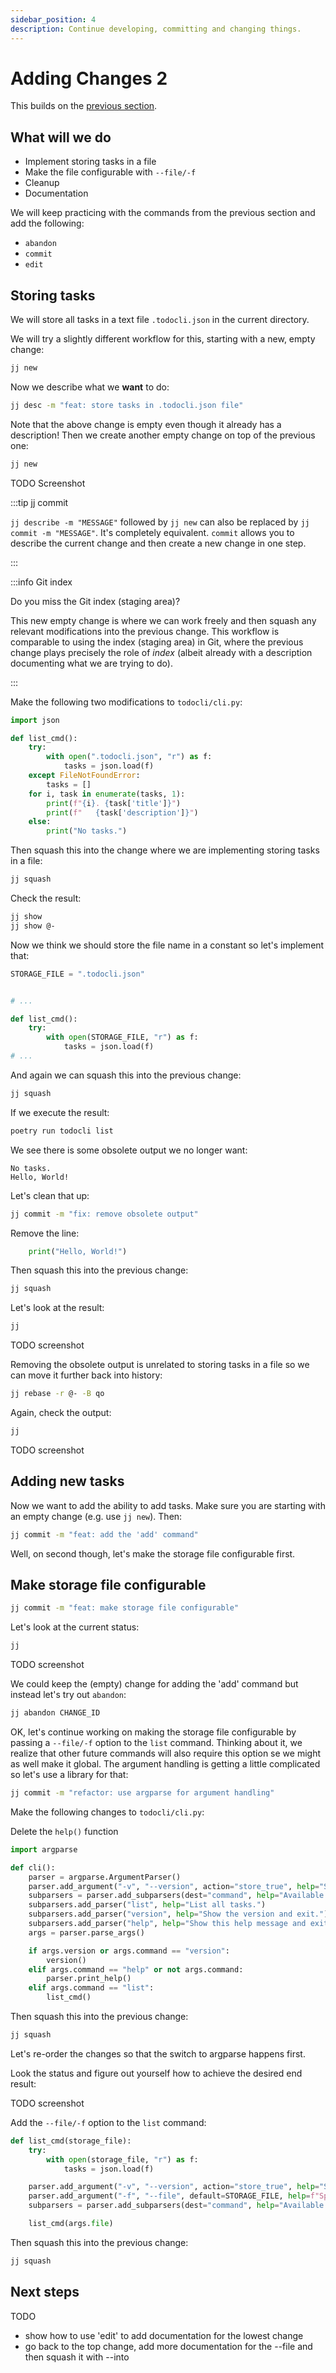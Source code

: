 ```yaml
---
sidebar_position: 4
description: Continue developing, committing and changing things.
---
```


# Adding Changes 2

This builds on the [previous section](./adding_changes.md).

## What will we do

* Implement storing tasks in a file
* Make the file configurable with `--file/-f`
* Cleanup
* Documentation

We will keep practicing with the commands from the previous section and add the
following:

* `abandon`
* `commit`
* `edit`

## Storing tasks

We will store all tasks in a text file `.todocli.json` in the current
directory.

We will try a slightly different workflow for this, starting with a new, empty
change:

```bash
jj new
```

Now we describe what we **want** to do:

```bash
jj desc -m "feat: store tasks in .todocli.json file"
```

Note that the above change is empty even though it already has a description!
Then we create another empty change on top of the previous one:

```bash
jj new
```

TODO Screenshot

:::tip jj commit

`jj describe -m "MESSAGE"` followed by `jj new` can also be replaced by
`jj commit -m "MESSAGE"`. It's completely equivalent. `commit` allows you to
describe the current change and then create a new change in one step.

:::

:::info Git index

Do you miss the Git index (staging area)?

This new empty change is where we can work freely and then squash any relevant
modifications into the previous change. This workflow is comparable to using the
index (staging area) in Git, where the previous change plays precisely the role
of _index_ (albeit already with a description documenting what we are trying to
do).

:::

Make the following two modifications to `todocli/cli.py`:

```python title="todocli/cli.py"
import json
```

```python title="todocli/cli.py"
def list_cmd():
    try:
        with open(".todocli.json", "r") as f:
            tasks = json.load(f)
    except FileNotFoundError:
        tasks = []
    for i, task in enumerate(tasks, 1):
        print(f"{i}. {task['title']}")
        print(f"   {task['description']}")
    else:
        print("No tasks.")
```

Then squash this into the change where we are implementing storing tasks in a
file:

```bash
jj squash
```

Check the result:

```bash
jj show
jj show @-
```

Now we think we should store the file name in a constant so let's implement
that:

```python title="todocli/cli.py"
STORAGE_FILE = ".todocli.json"


# ...

def list_cmd():
    try:
        with open(STORAGE_FILE, "r") as f:
            tasks = json.load(f)
# ...
```

And again we can squash this into the previous change:

```bash
jj squash
```

If we execute the result:

```bash
poetry run todocli list
```

We see there is some obsolete output we no longer want:

```text
No tasks.
Hello, World!
```

Let's clean that up:

```bash
jj commit -m "fix: remove obsolete output"
```

Remove the line:

```python title="todocli/cli.py"
    print("Hello, World!")
```

Then squash this into the previous change:

```bash
jj squash
```

Let's look at the result:

```bash
jj
```

TODO screenshot

Removing the obsolete output is unrelated to storing tasks in a file so we can
move it further back into history:

```bash
jj rebase -r @- -B qo
```

Again, check the output:

```bash
jj
```

TODO screenshot

## Adding new tasks

Now we want to add the ability to add tasks. Make sure you are starting with an
empty change (e.g. use `jj new`). Then:

```bash
jj commit -m "feat: add the 'add' command"
```

Well, on second though, let's make the storage file configurable first.


## Make storage file configurable

```bash
jj commit -m "feat: make storage file configurable"
```

Let's look at the current status:

```bash
jj
```

TODO screenshot

We could keep the (empty) change for adding the 'add' command but instead let's
try out `abandon`:

```bash
jj abandon CHANGE_ID
```

OK, let's continue working on making the storage file configurable by passing a
`--file/-f` option to the `list` command. Thinking about it, we realize that
other future commands will also require this option se we might as well make it
global. The argument handling is getting a little complicated so let's use a
library for that:

```bash
jj commit -m "refactor: use argparse for argument handling"
```

Make the following changes to `todocli/cli.py`:

Delete the `help()` function

```python title="todocli/cli.py"
import argparse
```

```python title="todocli/cli.py"
def cli():
    parser = argparse.ArgumentParser()
    parser.add_argument("-v", "--version", action="store_true", help="Show the version and exit.")
    subparsers = parser.add_subparsers(dest="command", help="Available commands")
    subparsers.add_parser("list", help="List all tasks.")
    subparsers.add_parser("version", help="Show the version and exit.")
    subparsers.add_parser("help", help="Show this help message and exit.")
    args = parser.parse_args()

    if args.version or args.command == "version":
        version()
    elif args.command == "help" or not args.command:
        parser.print_help()
    elif args.command == "list":
        list_cmd()
```

Then squash this into the previous change:

```bash
jj squash
```

Let's re-order the changes so that the switch to argparse happens first.

Look the status and figure out yourself how to achieve the desired end result:

TODO screenshot


Add the `--file/-f` option to the `list` command:


```python title="todocli/cli.py"
def list_cmd(storage_file):
    try:
        with open(storage_file, "r") as f:
            tasks = json.load(f)
```

```python title="todocli/cli.py"
    parser.add_argument("-v", "--version", action="store_true", help="Show the version and exit.")
    parser.add_argument("-f", "--file", default=STORAGE_FILE, help=f"Specify the storage file. Default is: {STORAGE_FILE}")
    subparsers = parser.add_subparsers(dest="command", help="Available commands")
```

```python title="todocli/cli.py"
    list_cmd(args.file)
```

Then squash this into the previous change:

```bash
jj squash
```


## Next steps

TODO

* show how to use 'edit' to add documentation for the lowest change
* go back to the top change, add more documentation for the --file and then
  squash it with --into

